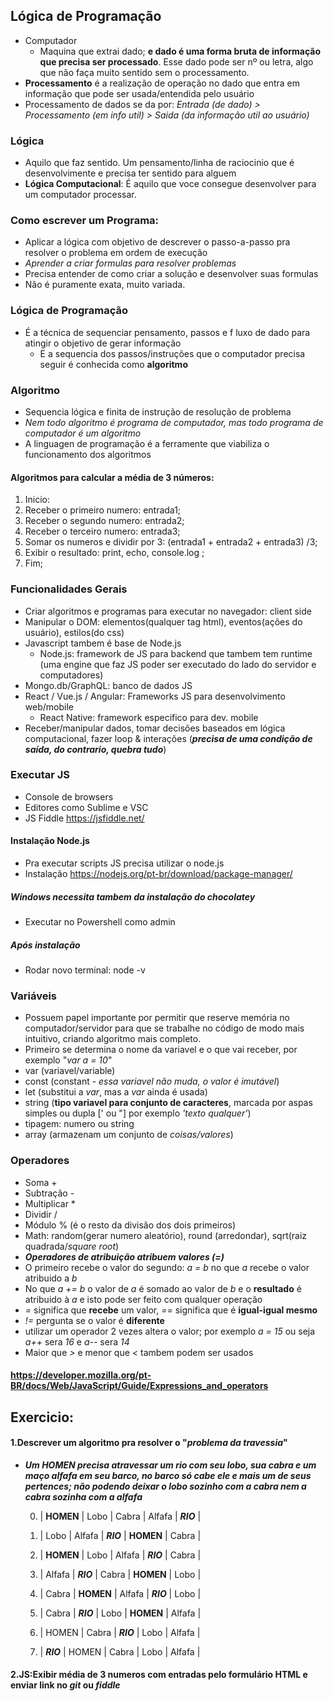 ## Lógica de Programação  

- Computador  
    - Maquina que extrai dado; **e dado é uma forma bruta de informação que precisa ser processado**. Esse dado pode ser nº ou letra, algo que não faça muito sentido sem o processamento.
- **Processamento** é a realização de operação no dado que entra em informação que pode ser usada/entendida pelo usuário
- Processamento de dados se da por: *Entrada (de dado) > Processamento (em info util) > Saida (da informação util ao usuário)*

### Lógica  

 - Aquilo que faz sentido. Um pensamento/linha de raciocinio que é desenvolvimente e precisa ter sentido para alguem
 - **Lógica Computacional**: É aquilo que voce consegue desenvolver para um computador processar.   

 ### Como escrever um Programa:   

 - Aplicar a lógica com objetivo de descrever o passo-a-passo pra resolver o problema em ordem de execução
 - *Aprender a criar formulas para resolver problemas*
 - Precisa entender de como criar a solução e desenvolver suas formulas 
 - Não é puramente exata, muito variada.  

 ### Lógica de Programação  

 - É a técnica de sequenciar pensamento, passos e f luxo de dado para atingir o objetivo de gerar informação
   - E a sequencia dos passos/instruções que o computador precisa seguir é conhecida como **algoritmo**   

### Algoritmo   

- Sequencia lógica e finita de instrução de resolução de problema
- *Nem todo algoritmo é programa de computador, mas todo programa de computador é um algoritmo*
- A linguagen de programação é a ferramente que viabiliza o funcionamento dos algoritmos   

#### Algoritmos para calcular a média de 3 números:   

1. Inicio:
2. Receber o primeiro numero: entrada1;
3. Receber o segundo numero: entrada2;
4. Receber o terceiro numero: entrada3;
5. Somar os numeros e dividir por 3: (entrada1 + entrada2 + entrada3) /3;
6. Exibir o resultado: print, echo, console.log ; 
7. Fim;   

### Funcionalidades Gerais  
 - Criar algoritmos e programas para executar no navegador: client side
 - Manipular o DOM: elementos(qualquer tag html), eventos(ações do usuário), estilos(do css)
 - Javascript tambem é base de Node.js
      - Node.js: framework de JS para backend que tambem tem runtime (uma engine que faz JS poder ser executado do lado do servidor e computadores)
 - Mongo.db/GraphQL: banco de dados JS
 - React / Vue.js / Angular: Frameworks JS para desenvolvimento web/mobile
      - React Native: framework especifico para dev. mobile
 - Receber/manipular dados, tomar decisões baseados em lógica computacional, fazer loop & interações (***precisa de uma condição de saída, do contrario, quebra tudo***)   

 ### Executar JS
 - Console de browsers
 - Editores como Sublime e VSC
 - JS Fiddle https://jsfiddle.net/   

 #### Instalação Node.js
 - Pra executar scripts JS precisa utilizar o node.js
 - Instalação https://nodejs.org/pt-br/download/package-manager/   

 ##### Windows necessita tambem da instalação do chocolatey
   - Executar no Powershell como admin   

 ##### Após instalação
 - Rodar novo terminal: node -v   

 ### Variáveis
 - Possuem papel importante por permitir que reserve memória no computador/servidor para que se trabalhe no código de modo mais intuitivo, criando algoritmo mais completo.
 - Primeiro se determina o nome da variavel e o que vai receber, por exemplo "*var a = 10*"
 - var (variavel/variable) 
 - const (constant - *essa variavel não muda, o valor é imutável*)
 - let (substitui a *var*, mas a *var* ainda é usada)
 - string (**tipo variavel para conjunto de caracteres**, marcada por aspas simples ou dupla [' ou "] por exemplo *'texto qualquer'*)
 - tipagem: numero ou string
 - array (armazenam um conjunto de *coisas/valores*)   

 ### Operadores
 - Soma +
 - Subtração -
 - Multiplicar * 
 - Dividir /
 - Módulo % (é o resto da divisão dos dois primeiros)
 - Math: random(gerar numero aleatório), round (arredondar), sqrt(raiz quadrada/*square root*)
 - ***Operadores de atribuição atribuem valores (=)*** 
 - O primeiro recebe o valor do segundo: *a = b* no que *a* recebe o valor atribuido a *b*
 - No que *a += b* o valor de *a* é somado ao valor de *b* e o **resultado** é atribuido à *a* e isto pode ser feito com qualquer operação
 - *=* significa que **recebe** um valor, *==* significa que é **igual-igual mesmo**
 - *!=* pergunta se o valor é **diferente** 
 - utilizar um operador 2 vezes altera o valor; por exemplo *a = 15* ou seja *a++* sera *16* e *a--* sera *14*
 - Maior que *>* e menor que *<* tambem podem ser usados

 #### https://developer.mozilla.org/pt-BR/docs/Web/JavaScript/Guide/Expressions_and_operators   

 ## Exercicio:   

 #### 1.Descrever um algoritmo pra resolver o "*problema da travessia*"

 - ***Um HOMEN precisa atravessar um rio com seu lobo, sua cabra e um maço alfafa em seu barco, no barco só cabe ele e mais um de seus pertences; não podendo deixar o lobo sozinho com a cabra nem a cabra sozinha com a alfafa***   

     0. | **HOMEN** | Lobo | Cabra | Alfafa | ***RIO*** | 

     1.  | Lobo | Alfafa | ***RIO*** | **HOMEN** | Cabra | 

     2.  | **HOMEN** | Lobo | Alfafa | ***RIO*** | Cabra | 

     3.  | Alfafa | ***RIO*** | Cabra | **HOMEN** | Lobo | 

     4.  | Cabra | **HOMEN** | Alfafa | ***RIO*** | Lobo | 

     5.  | Cabra | ***RIO*** | Lobo | **HOMEN** | Alfafa | 

     6.  | HOMEN | Cabra | ***RIO*** | Lobo | Alfafa | 

     7.  | ***RIO***  | HOMEN | Cabra | Lobo | Alfafa | 


 #### 2.JS:Exibir média de 3 numeros com entradas pelo formulário HTML e enviar link no *git* ou *fiddle*